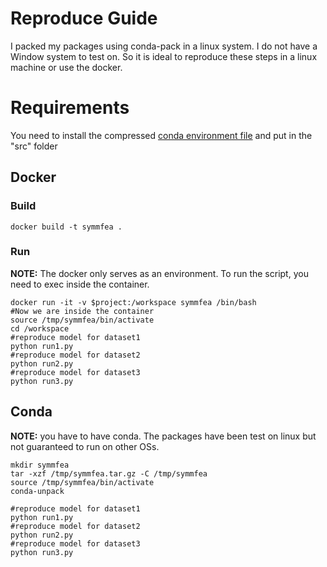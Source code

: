 # Reproduce Guide

I packed my packages using conda-pack in a linux system. I do not have a Window system to test on. So it is ideal to reproduce these steps in a linux machine or use the docker.

# Requirements
You need to install the compressed [conda environment file](https://drive.google.com/file/d/1l-yAM95Arzm5dgzUxpm6n_xyGbDW9ibT/view?usp=sharing) and put in the "src" folder

## Docker


### Build
```
docker build -t symmfea .
```

### Run
**NOTE:** The docker only serves as an environment. To run the script, you need to exec inside the container.

```
docker run -it -v $project:/workspace symmfea /bin/bash
#Now we are inside the container
source /tmp/symmfea/bin/activate
cd /workspace
#reproduce model for dataset1
python run1.py
#reproduce model for dataset2
python run2.py
#reproduce model for dataset3
python run3.py
```

## Conda
**NOTE:** you have to have conda. The packages have been test on linux but not guaranteed to run on other OSs.  
```
mkdir symmfea
tar -xzf /tmp/symmfea.tar.gz -C /tmp/symmfea
source /tmp/symmfea/bin/activate
conda-unpack

#reproduce model for dataset1
python run1.py
#reproduce model for dataset2
python run2.py
#reproduce model for dataset3
python run3.py
```

